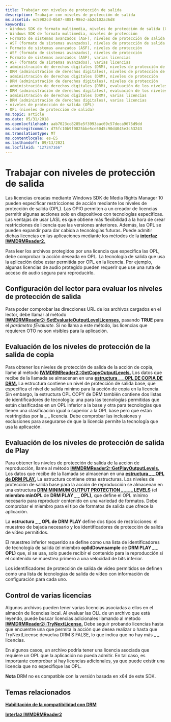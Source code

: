 ```yaml
---
title: Trabajar con niveles de protección de salida
description: Trabajar con niveles de protección de salida
ms.assetid: ec5982cd-0b87-4081-98e2-ab2d102a36d8
keywords:
- Windows SDK de formato multimedia, niveles de protección de salida (OPL)
- Windows SDK de formato multimedia, niveles de protección
- Formato de sistemas avanzados (ASF), niveles de protección de salida (OPL)
- ASF (formato de sistemas avanzados), niveles de protección de salida (OPL)
- Formato de sistemas avanzados (ASF), niveles de protección
- ASF (formato de sistemas avanzados), niveles de protección
- Formato de sistemas avanzados (ASF), varias licencias
- ASF (formato de sistemas avanzados), varias licencias
- administración de derechos digitales (DRM), niveles de protección de salida (OPL)
- DRM (administración de derechos digitales), niveles de protección de salida (OPL)
- administración de derechos digitales (DRM), niveles de protección
- DRM (administración de derechos digitales), niveles de protección
- administración de derechos digitales (DRM), evaluación de los niveles de protección de salida (OPL)
- DRM (administración de derechos digitales), evaluación de los niveles de protección de salida (OPL)
- administración de derechos digitales (DRM), varias licencias
- DRM (administración de derechos digitales), varias licencias
- niveles de protección de salida (OPL)
- OPL (niveles de protección de salida)
ms.topic: article
ms.date: 05/31/2018
ms.openlocfilehash: aab7023cc8285e5f3993aac69c57deca9675d9dd
ms.sourcegitcommit: d75fc10b9f0825bbe5ce5045c90d4045e3c53243
ms.translationtype: MT
ms.contentlocale: es-ES
ms.lasthandoff: 09/13/2021
ms.locfileid: "127247166"
---
```

# <a name="working-with-output-protection-levels"></a>Trabajar con niveles de protección de salida

Las licencias creadas mediante Windows SDK de Media Rights Manager 10 pueden especificar restricciones de acción mediante los niveles de protección de salida (OPL). Las OPIO permiten a un creador de licencias permitir algunas acciones solo en dispositivos con tecnologías específicas. Las ventajas de usar LASL es que obtiene más flexibilidad a la hora de crear restricciones de licencia que las versiones anteriores. Además, las OPL se pueden expandir para dar cabida a tecnologías futuras. Puede admitir dichas licencias en las aplicaciones mediante los métodos de la [**interfaz IWMDRMReader2.**](/previous-versions/windows/desktop/api/wmsdkidl/nn-wmsdkidl-iwmdrmreader2)

Para leer los archivos protegidos por una licencia que especifica las OPL, debe comprobar la acción deseada en OPL. La tecnología de salida que usa la aplicación debe estar permitida por OPL en la licencia. Por ejemplo, algunas licencias de audio protegido pueden requerir que use una ruta de acceso de audio segura para reproducirlo.

## <a name="configuring-the-reader-to-evaluate-output-protection-levels"></a>Configuración del lector para evaluar los niveles de protección de salida

Para poder comprobar las direcciones URL de los archivos cargados en el lector, debe llamar al método [**IWMDRMReader2::SetEvaluateOutputLevelLicenses,**](/previous-versions/windows/desktop/api/Wmsdkidl/nf-wmsdkidl-iwmdrmreader2-setevaluateoutputlevellicenses) pasando **TRUE** para el *parámetro fEvaluate.* Si no llama a este método, las licencias que requieren OTO no son visibles para la aplicación.

## <a name="evaluating-copy-output-protection-levels"></a>Evaluación de los niveles de protección de la salida de copia

Para obtener los niveles de protección de salida de la acción de copia, llame al método [**IWMDRMReader2::GetCopyOutputLevels.**](/previous-versions/windows/desktop/api/Wmsdkidl/nf-wmsdkidl-iwmdrmreader2-getcopyoutputlevels) Los datos que recibe de la llamada se almacenan en una [**estructura \_ \_ OPL DE COPIA DE DRM.**](/previous-versions/windows/desktop/api/wmsdkidl/ns-wmsdkidl-drm_copy_opl) La estructura contiene un nivel de protección de salida base, que especifica el nivel de salida mínimo para la acción de copia en la licencia. Sin embargo, la estructura OPL COPY de DRM también contiene dos listas de identificadores de tecnología: una para las tecnologías permitidas que están clasificadas en un OPL inferior a la base y otra para tecnologías que tienen una clasificación igual o superior a la OPL base pero que están restringidas por la \_ \_ licencia. Debe comprobar las inclusiones y exclusiones para asegurarse de que la licencia permite la tecnología que usa la aplicación.

## <a name="evaluating-play-output-protection-levels"></a>Evaluación de los niveles de protección de salida de Play

Para obtener los niveles de protección de salida de la acción de reproducción, llame al método [**IWMDRMReader2::GetPlayOutputLevels.**](/previous-versions/windows/desktop/api/Wmsdkidl/nf-wmsdkidl-iwmdrmreader2-getplayoutputlevels) Los datos que recibe de la llamada se almacenan en una [**estructura \_ \_ OPL de DRM PLAY.**](/previous-versions/windows/desktop/api/wmsdkidl/ns-wmsdkidl-drm_play_opl) La estructura contiene otras estructuras. Los niveles de protección de salida base para la acción de reproducción se almacenan en una estructura [**DRM MINIMUM OUTPUT PROTECTION \_ \_ \_ \_ LEVELS**](/previous-versions/windows/desktop/api/wmsdkidl/ns-wmsdkidl-drm_minimum_output_protection_levels) (el **miembro minOPL** de **DRM PLAY \_ \_ OPL),** que define el OPL mínimo necesario para reproducir contenido en una variedad de formatos. Debe comprobar el miembro para el tipo de formatos de salida que ofrece la aplicación.

La **estructura \_ \_ OPL de DRM PLAY** define dos tipos de restricciones: el muestreo de bajada necesario y los identificadores de protección de salida de vídeo permitidos.

El muestreo inferior requerido se define como una lista de identificadores de tecnología de salida (el miembro **oplIdDownsample** de **DRM PLAY \_ \_ OPL)** que, si se usa, solo puede recibir el contenido para la reproducción si el contenido se muestrea primero a una velocidad de bits inferior.

Los identificadores de protección de salida de vídeo permitidos se definen como una lista de tecnologías de salida de vídeo con información de configuración para cada uno.

## <a name="handling-multiple-licenses"></a>Control de varias licencias

Algunos archivos pueden tener varias licencias asociadas a ellos en el almacén de licencias local. Al evaluar las OLL de un archivo que está leyendo, puede buscar licencias adicionales llamando al método [**IWMDRMReader2::TryNextLicense.**](/previous-versions/windows/desktop/api/Wmsdkidl/nf-wmsdkidl-iwmdrmreader2-trynextlicense) Debe seguir probando licencias hasta que encuentre una que permita la acción que desea realizar o hasta que TryNextLicense devuelva DRM S FALSE, lo que indica que no hay más \_ \_ licencias.

En algunos casos, un archivo podría tener una licencia asociada que requiere un OPL que la aplicación no pueda admitir. En tal caso, es importante comprobar si hay licencias adicionales, ya que puede existir una licencia que no especifique las OPL.

**Nota** DRM no es compatible con la versión basada en x64 de este SDK.

## <a name="related-topics"></a>Temas relacionados

<dl> <dt>

[**Habilitación de la compatibilidad con DRM**](enabling-drm-support.md)
</dt> <dt>

[**Interfaz IWMDRMReader2**](/previous-versions/windows/desktop/api/wmsdkidl/nn-wmsdkidl-iwmdrmreader2)
</dt> </dl>

 

 




